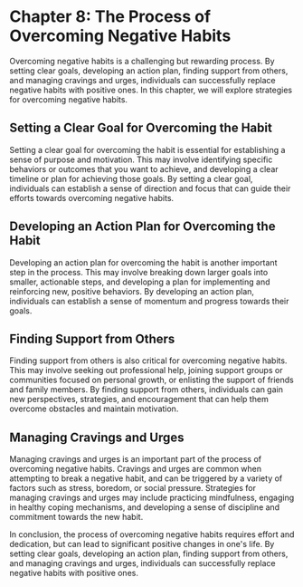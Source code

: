 Chapter 8: The Process of Overcoming Negative Habits
====================================================

Overcoming negative habits is a challenging but rewarding process. By setting clear goals, developing an action plan, finding support from others, and managing cravings and urges, individuals can successfully replace negative habits with positive ones. In this chapter, we will explore strategies for overcoming negative habits.

Setting a Clear Goal for Overcoming the Habit
---------------------------------------------

Setting a clear goal for overcoming the habit is essential for establishing a sense of purpose and motivation. This may involve identifying specific behaviors or outcomes that you want to achieve, and developing a clear timeline or plan for achieving those goals. By setting a clear goal, individuals can establish a sense of direction and focus that can guide their efforts towards overcoming negative habits.

Developing an Action Plan for Overcoming the Habit
--------------------------------------------------

Developing an action plan for overcoming the habit is another important step in the process. This may involve breaking down larger goals into smaller, actionable steps, and developing a plan for implementing and reinforcing new, positive behaviors. By developing an action plan, individuals can establish a sense of momentum and progress towards their goals.

Finding Support from Others
---------------------------

Finding support from others is also critical for overcoming negative habits. This may involve seeking out professional help, joining support groups or communities focused on personal growth, or enlisting the support of friends and family members. By finding support from others, individuals can gain new perspectives, strategies, and encouragement that can help them overcome obstacles and maintain motivation.

Managing Cravings and Urges
---------------------------

Managing cravings and urges is an important part of the process of overcoming negative habits. Cravings and urges are common when attempting to break a negative habit, and can be triggered by a variety of factors such as stress, boredom, or social pressure. Strategies for managing cravings and urges may include practicing mindfulness, engaging in healthy coping mechanisms, and developing a sense of discipline and commitment towards the new habit.

In conclusion, the process of overcoming negative habits requires effort and dedication, but can lead to significant positive changes in one's life. By setting clear goals, developing an action plan, finding support from others, and managing cravings and urges, individuals can successfully replace negative habits with positive ones.
